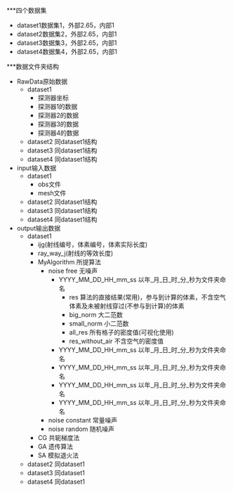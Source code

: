 ***四个数据集
- dataset1数据集1，外部2.65，内部1  
- dataset2数据集2，外部2.65，内部1  
- dataset3数据集3，外部2.65，内部1  
- dataset4数据集4，外部2.65，内部1  

***数据文件夹结构  
- RawData原始数据  
    - dataset1  
        - 探测器坐标  
        - 探测器1的数据  
        - 探测器2的数据  
        - 探测器3的数据  
        - 探测器4的数据  
    - dataset2 同dataset1结构  
    - dataset3 同dataset1结构  
    - dataset4 同dataset1结构  
- input输入数据  
    - dataset1  
        - obs文件
        - mesh文件
    - dataset2 同dataset1结构  
    - dataset3 同dataset1结构  
    - dataset4 同dataset1结构  
- output输出数据
    - dataset1
        - ijg(射线编号，体素编号，体素实际长度)
        - ray_way_j(射线的等效长度)
        - MyAlgorithm 所提算法
            - noise free 无噪声
              - YYYY_MM_DD_HH_mm_ss 以年_月_日_时_分_秒为文件夹命名
                - res 算法的直接结果(常用)，参与到计算的体素，不含空气体素及未被射线穿过(不参与到计算)的体素
                - big_norm 大二范数
                - small_norm 小二范数
                - all_res 所有格子的密度值(可视化使用)
                - res_without_air 不含空气的密度值
              - YYYY_MM_DD_HH_mm_ss 以年_月_日_时_分_秒为文件夹命名
              - YYYY_MM_DD_HH_mm_ss 以年_月_日_时_分_秒为文件夹命名
              - YYYY_MM_DD_HH_mm_ss 以年_月_日_时_分_秒为文件夹命名
              - YYYY_MM_DD_HH_mm_ss 以年_月_日_时_分_秒为文件夹命名
            - noise constant 常量噪声
            - noise random 随机噪声
        - CG 共轭梯度法
        - GA 遗传算法
        - SA 模拟退火法
    - dataset2 同dataset1  
    - dataset3 同dataset1  
    - dataset4 同dataset1  